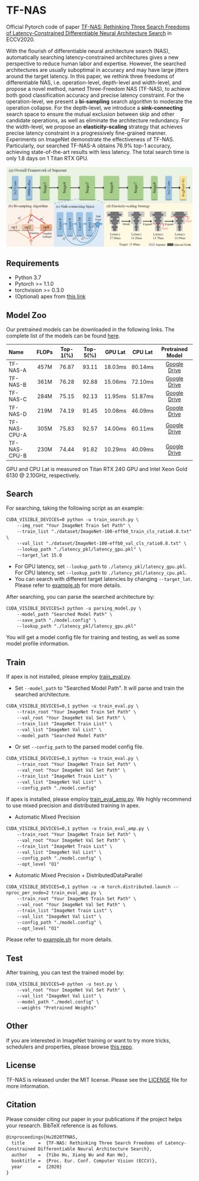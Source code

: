 # TF-NAS

Official Pytorch code of paper [TF-NAS: Rethinking Three Search Freedoms of Latency-Constrained Differentiable Neural Architecture Search](https://arxiv.org/abs/2008.05314) in ECCV2020.

With the flourish of differentiable neural architecture search (NAS), automatically searching latency-constrained architectures gives a new perspective to reduce human labor and expertise. However, the searched architectures are usually suboptimal in accuracy and may have large jitters around the target latency. In this paper, we rethink three freedoms of differentiable NAS, i.e. operation-level, depth-level and width-level, and propose a novel method, named Three-Freedom NAS (TF-NAS), to achieve both good classification accuracy and precise latency constraint. For the operation-level, we present a **bi-sampling** search algorithm to moderate the operation collapse. For the depth-level, we introduce a **sink-connecting** search space to ensure the mutual exclusion between skip and other candidate operations, as well as eliminate the architecture redundancy. For the width-level, we propose an **elasticity-scaling** strategy that achieves precise latency constraint in a progressively fine-grained manner. Experiments on ImageNet demonstrate the effectiveness of TF-NAS. Particularly, our searched TF-NAS-A obtains 76.9% top-1 accuracy, achieving state-of-the-art results with less latency. The total search time is only 1.8 days on 1 Titan RTX GPU.

![Overall_Framework](https://github.com/AberHu/TF-NAS/blob/master/images/overall_framework.png)

## Requirements
- Python 3.7
- Pytorch >= 1.1.0
- torchvision >= 0.3.0
- (Optional) apex from [this link](https://github.com/NVIDIA/apex.git)

## Model Zoo
Our pretrained models can be downloaded in the following links. The complete list of the models can be found [here](https://drive.google.com/drive/folders/1IVI33i8KQXPxunNBIObkwK4PjvtwaI-R).

Name | FLOPs | Top-1(%) | Top-5(%) | GPU Lat | CPU Lat | Pretrained Model
:---- | :-----: | :----: | :----: | :----: | :----: | :----:
TF-NAS-A | 457M | 76.87 | 93.11 | 18.03ms | 80.14ms | [Google Drive](https://drive.google.com/drive/folders/1yirUt1X4sxC9-z6g6NyvhHSVvCN7Smx6)
TF-NAS-B | 361M | 76.28 | 92.88 | 15.06ms | 72.10ms | [Google Drive](https://drive.google.com/drive/folders/18PL8Bt8knEuHJgkNuHvLogI8kQckz-jK)
TF-NAS-C | 284M | 75.15 | 92.13 | 11.95ms | 51.87ms | [Google Drive](https://drive.google.com/drive/folders/1S_Hu-bqeMYFaB9YBVBaRcY8z2jQyYbjp)
TF-NAS-D | 219M | 74.19 | 91.45 | 10.08ms | 46.09ms | [Google Drive](https://drive.google.com/drive/folders/18_bXA-79gAVqpPUuu_Qm34JOlnSr6dU4)
TF-NAS-CPU-A | 305M | 75.83 | 92.57 | 14.00ms | 60.11ms | [Google Drive](https://drive.google.com/drive/folders/1GnwPF2W5vY85Lr5nQW2ehF9OaftKEL9E)
TF-NAS-CPU-B | 230M | 74.44 | 91.82 | 10.29ms | 40.09ms | [Google Drive](https://drive.google.com/drive/folders/1NGOXxP9y5z9IYELAnIkP-8hrCn-i_OvF)

GPU and CPU Lat is measured on Titan RTX 24G GPU and Intel Xeon Gold 6130 @ 2.10GHz, respectively.

## Search
For searching, taking the following script as an example:
```
CUDA_VISIBLE_DEVICES=0 python -u train_search.py \
	--img_root "Your ImageNet Train Set Path" \
	--train_list "./dataset/ImageNet-100-effb0_train_cls_ratio0.8.txt" \
	--val_list "./dataset/ImageNet-100-effb0_val_cls_ratio0.8.txt" \
	--lookup_path "./latency_pkl/latency_gpu.pkl" \
	--target_lat 15.0
```
- For GPU latency, set `--lookup_path` to `./latency_pkl/latency_gpu.pkl`. For CPU latency, set `--lookup_path` to `./latency_pkl/latency_cpu.pkl`.
- You can search with different target latencies by changing `--target_lat`.
Please refer to [example.sh](https://github.com/AberHu/TF-NAS/blob/master/example.sh) for more details.

After searching, you can parse the searched architecture by:
```
CUDA_VISIBLE_DEVICES=3 python -u parsing_model.py \
	--model_path "Searched Model Path" \
	--save_path "./model.config" \
	--lookup_path "./latency_pkl/latency_gpu.pkl"
```
You will get a model config file for training and testing, as well as some model profile information. 

## Train
If apex is not installed, please employ [train_eval.py](https://github.com/AberHu/TF-NAS/blob/master/train_eval.py).

- Set `--model_path` to "Searched Model Path". It will parse and train the searched architecture.
```
CUDA_VISIBLE_DEVICES=0,1 python -u train_eval.py \
	--train_root "Your ImageNet Train Set Path" \
	--val_root "Your ImageNet Val Set Path" \
	--train_list "ImageNet Train List" \
	--val_list "ImageNet Val List" \
	--model_path "Searched Model Path"
```
- Or set `--config_path` to the parsed model config file.
```
CUDA_VISIBLE_DEVICES=0,1 python -u train_eval.py \
	--train_root "Your ImageNet Train Set Path" \
	--val_root "Your ImageNet Val Set Path" \
	--train_list "ImageNet Train List" \
	--val_list "ImageNet Val List" \
	--config_path "./model.config"
```

If apex is installed, please employ [train_eval_amp.py](https://github.com/AberHu/TF-NAS/blob/master/train_eval_amp.py). We highly recommend to use mixed precision and distributed training in apex.

- Automatic Mixed Precision
```
CUDA_VISIBLE_DEVICES=0,1 python -u train_eval_amp.py \
	--train_root "Your ImageNet Train Set Path" \
	--val_root "Your ImageNet Val Set Path" \
	--train_list "ImageNet Train List" \
	--val_list "ImageNet Val List" \
	--config_path "./model.config" \
	--opt_level "O1"
```
- Automatic Mixed Precision + DistributedDataParallel
```
CUDA_VISIBLE_DEVICES=0,1 python -u -m torch.distributed.launch --nproc_per_node=2 train_eval_amp.py \
	--train_root "Your ImageNet Train Set Path" \
	--val_root "Your ImageNet Val Set Path" \
	--train_list "ImageNet Train List" \
	--val_list "ImageNet Val List" \
	--config_path "./model.config" \
	--opt_level "O1"
```

Please refer to [example.sh](https://github.com/AberHu/TF-NAS/blob/master/example.sh) for more details.

## Test
After training, you can test the trained model by:
```
CUDA_VISIBLE_DEVICES=0 python -u test.py \
	--val_root "Your ImageNet Val Set Path" \
	--val_list "ImageNet Val List" \
	--model_path "./model.config" \
	--weights "Pretrained Weights"
```

## Other
If you are interested in ImageNet training or want to try more tricks, schedulers and properties, please browse [this repo](https://github.com/AberHu/ImageNet-training).

## License
TF-NAS is released under the MIT license. Please see the [LICENSE](https://github.com/AberHu/TF-NAS/blob/master/LICENSE) file for more information.

## Citation
Please consider citing our paper in your publications if the project helps your research. BibTeX reference is as follows.
```
@inproceedings{Hu2020TFNAS,
  title     =  {TF-NAS: Rethinking Three Search Freedoms of Latency-Constrained Differentiable Neural Architecture Search},
  author    =  {Yibo Hu, Xiang Wu and Ran He},
  booktitle =  {Proc. Eur. Conf. Computer Vision (ECCV)},
  year      =  {2020}
}
```
